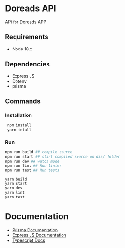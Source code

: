# Doreads API

APi for Doreads APP

## Requirements

- Node 18.x

## Dependencies

- Express JS
- Dotenv
- prisma

## Commands

### Installation

```bash
 npm install
 yarn intall
```

### Run

```bash
npm run build ## compile source
npm run start ## start compiled source on dis/ folder
npm run dev ## watch mode
npm run lint ## Run linter
npm run test ## Run tests

yarn build
yarn start
yarn dev
yarn lint
yarn test
```

# Documentation

- [Prisma Documentation](https://www.prisma.io/docs/concepts)
- [Express JS Documentation](https://expressjs.com)
- [Typescript Docs](https://www.typescriptlang.org/docs)
